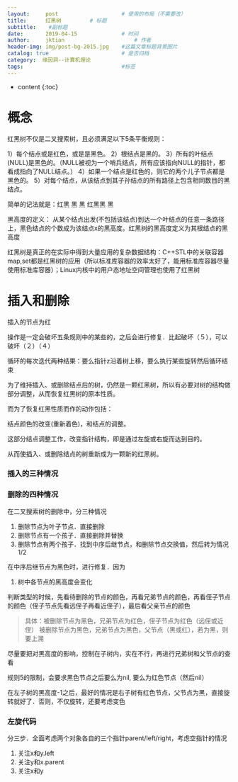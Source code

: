 ```yaml
---
layout:     post   				    # 使用的布局（不需要改）
title:      红黑树			# 标题 
subtitle:  	 #副标题
date:       2019-04-15 				# 时间
author:     jktian 						# 作者
header-img: img/post-bg-2015.jpg 	#这篇文章标题背景图片
catalog: true 						# 是否归档
category:  缘因洞--计算机理论
tags:								#标签
---
```

* content
{:toc}

# 概念
红黑树不仅是二叉搜索树，且必须满足以下5条平衡规则：

1）每个结点或是红色，或是是黑色。
2）根结点是黑的。
3）所有的叶结点(NULL)是黑色的。（NULL被视为一个哨兵结点，所有应该指向NULL的指针，都看成指向了NULL结点。）
4）如果一个结点是红色的，则它的两个儿子节点都是黑色的。
5）对每个结点，从该结点到其子孙结点的所有路径上包含相同数目的黑结点。

简单的记法就是：红黑 黑 黑 红黑黑 黑

黑高度的定义： 从某个结点出发(不包括该结点)到达一个叶结点的任意一条路径上，黑色结点的个数成为该结点x的黑高度。红黑树的黑高度定义为其根结点的黑高度

红黑树是真正的在实际中得到大量应用的复杂数据结构：C++STL中的关联容器map,set都是红黑树的应用（所以标准库容器的效率太好了，能用标准库容器尽量使用标准库容器）；Linux内核中的用户态地址空间管理也使用了红黑树

# 插入和删除
插入的节点为红

操作是一定会破坏五条规则中的某些的，之后会进行修复．比起破坏（５），可以破坏（２）（４）

循环的每次迭代两种结果：要么指针z沿着树上移，要么执行某些旋转然后循环结束

为了维持插入、或删除结点后的树，仍然是一颗红黑树，所以有必要对树的结构做部分调整，从而恢复红黑树的原本性质。

而为了恢复红黑性质而作的动作包括：

结点颜色的改变(重新着色)，和结点的调整。

这部分结点调整工作，改变指针结构，即是通过左旋或右旋而达到目的。

从而使插入、或删除结点的树重新成为一颗新的红黑树。

### 插入的三种情况
### 删除的四种情况
在二叉搜索树的删除中，分三种情况
1. 删除节点为叶子节点．直接删除
2. 删除节点有一个孩子．直接删除并替换
3. 删除节点有两个孩子．找到中序后继节点，和删除节点交换值，然后转为情况1/2

在中序后继节点为黑色时，进行修复．因为
1. 树中各节点的黑高度会变化

判断类型的时候，先看待删除的节点的颜色，再看兄弟节点的颜色，再看侄子节点的颜色（侄子节点先看远侄子再看近侄子），最后看父亲节点的颜色
> 具体：被删除节点为黑色，兄弟节点为红色，侄子节点为红色（远侄或近侄）
> 被删除节点为黑色，兄弟节点为黑色，父节点（黑或红），若为黑，则要上溯

尽量要把对黑高度的影响，控制在子树内，实在不行，再进行兄弟树和父节点的查看

规则5的限制，会要求黑色节点之后要么为nil, 要么为红色节点（然后nil）

在左子树的黑高度-1之后，最好的情况是右子树有红色节点，父节点为黑，直接旋转就好了．否则，不仅旋转，还要考虑变色

### 左旋代码
分三步．全面考虑两个对象各自的三个指针parent/left/right，考虑空指针的情况
1. 关注x和y.left
2. 关注y和x.parent
3. 关注x和y
